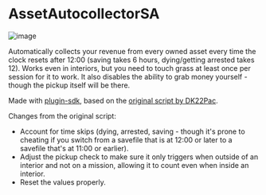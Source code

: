 # AssetAutocollectorSA
![image](https://github.com/SandeMC/AssetAutocollectorSA/assets/70141395/30e70080-a344-4e1e-91dc-0516c89e0925)

Automatically collects your revenue from every owned asset every time the clock resets after 12:00 (saving takes 6 hours, dying/getting arrested takes 12). Works even in interiors, but you need to touch grass at least once per session for it to work. It also disables the ability to grab money yourself - though the pickup itself will be there. 

Made with [plugin-sdk](https://github.com/DK22Pac/plugin-sdk), based on the [original script by DK22Pac](https://gtaforums.com/topic/882892-asset-autocollector/?do=findComment&comment=1069437800). 

Changes from the original script:
- Account for time skips (dying, arrested, saving - though it's prone to cheating if you switch from a savefile that is at 12:00 or later to a savefile that's at 11:00 or earlier).
- Adjust the pickup check to make sure it only triggers when outside of an interior and not on a mission, allowing it to count even when inside an interior.
- Reset the values properly.
